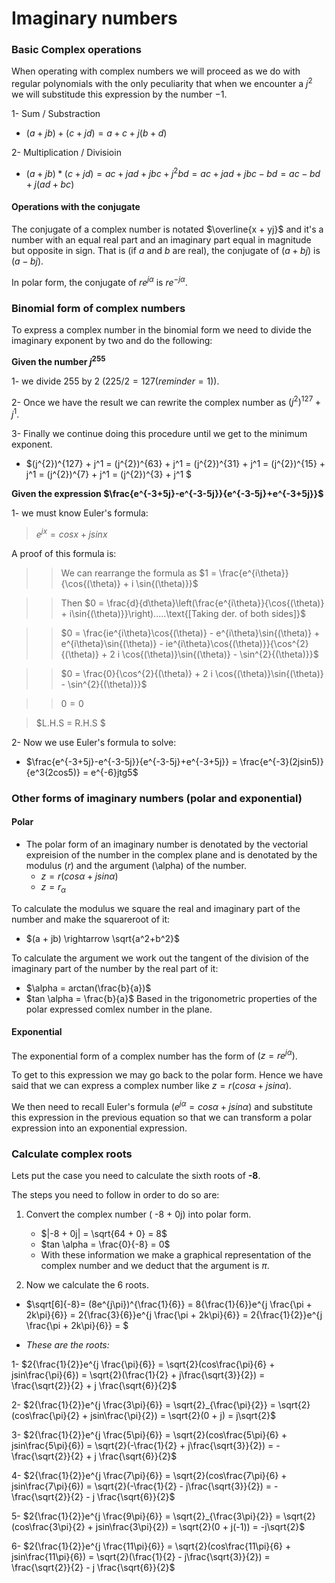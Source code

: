 # Imaginary numbers


### Basic Complex operations

When operating with complex numbers we will proceed as we do with regular polynomials with the only peculiarity that when we encounter a $j^2$ we will substitude this expression by the number $-1$. 

1- Sum / Substraction 


  - $(a + jb) + (c + jd) = a+c + j(b + d)$


2- Multiplication / Divisioin

  - $(a+jb)*(c+jd) = ac + jad + jbc + j^2bd = ac + jad + jbc -bd = ac - bd + j(ad + bc)$


#### Operations with the conjugate 

The conjugate of a complex number is notated  $\overline{x + yj}$ and it's a number with an equal real part and an imaginary part equal in magnitude but opposite in sign. That is (if $a$ and $b$ are real), the conjugate of $(a + bj)$  is  $(a - bj)$. 

In polar form, the conjugate of $re^{j\alpha}$ is $re^{-j\alpha}$.

### Binomial form of complex numbers

To express a complex number in the binomial form we need to divide the imaginary exponent by two and do the following: 

**Given the number $j^{255}$**

1- we divide $255$ by $2$  $(225/2 = 127 (reminder=1))$.

2- Once we have the result we can rewrite the complex number as $(j^{2})^{127} + j^1$.

3- Finally we continue doing this procedure until we get to the minimum exponent.

 - $(j^{2})^{127} + j^1 = (j^{2})^{63} + j^1 = (j^{2})^{31} + j^1 = (j^{2})^{15} + j^1 = (j^{2})^{7} + j^1 = (j^{2})^{3} + j^1 $




**Given the expression $\frac{e^{-3+5j}-e^{-3-5j}}{e^{-3-5j}+e^{-3+5j}}$**

1- we must know Euler's formula:

> $e^{jx}=cos x + j sin x$

A proof of this formula is:

>> We can rearrange the formula as $1 = \frac{e^{i\theta}}{\cos{(\theta)} + i \sin{(\theta)}}$


>> Then $0 = \frac{d}{d\theta}\left(\frac{e^{i\theta}}{\cos{(\theta)} + i\sin{(\theta)}}\right).....\text{[Taking der. of both sides]}$


>> $0 = \frac{ie^{i\theta}\cos{(\theta)} - e^{i\theta}\sin{(\theta)} + e^{i\theta}\sin{(\theta)} - ie^{i\theta}\cos{(\theta)}}{\cos^{2}{(\theta)} + 2 i \cos{(\theta)}\sin{(\theta)} - \sin^{2}{(\theta)}}$


>> $0 = \frac{0}{\cos^{2}{(\theta)} + 2 i \cos{(\theta)}\sin{(\theta)} - \sin^{2}{(\theta)}}$


>> $0 = 0$


> $L.H.S = R.H.S $


2- Now we use Euler's formula to solve:

   - $\frac{e^{-3+5j}-e^{-3-5j}}{e^{-3-5j}+e^{-3+5j}} = \frac{e^{-3}(2jsin5)}{e^3(2cos5)} = e^{-6}jtg5$


### Other forms of imaginary numbers (polar and exponential)


#### Polar

- The polar form of an imaginary number is denotated by the vectorial expreision of the number in the complex plane and is denotated by the modulus $(r)$ and the argument (\alpha) of the number. 
    - $z = r (cos \alpha + jsin \alpha)$
    - $z = r_{\alpha}$

To calculate the modulus we square the real and imaginary part of the number and make the squareroot of it: 
  - $(a + jb) \rightarrow \sqrt{a^2+b^2}$

To calculate the argument we work out the tangent of the division of the imaginary part of the number by the real part of it:
  - $\alpha = arctan(\frac{b}{a})$
  - $tan \alpha = \frac{b}{a}$  Based in the trigonometric properties of the polar expressed comlex number in the plane. 


#### Exponential

The exponential form of a complex number has the form of $(z = re^{j\alpha})$. 

To get to this expression we may go back to the polar form. Hence we have said that we can express a complex number like $z = r(cos\alpha + jsin\alpha)$. 

We then need to recall Euler's formula $(e^{j\alpha} = cos\alpha + jsin\alpha)$ and substitute this expression in the previous equation so that we can transform a polar expression into an exponential expression. 




### Calculate complex roots

Lets put the case you need to calculate the sixth roots of **-8**.

The steps you need to follow in order to do so are:

1. Convert the complex number ( -8 + 0j) into polar form. 
    - $|-8 + 0j| = \sqrt{64 + 0} = 8$ 
    - $tan \alpha = \frac{0}{-8} = 0$ 
    - With these information we make a graphical representation of the complex number and we deduct that the argument is $\pi$. 


2. Now we calculate the 6 roots.
- $\sqrt[6]{-8}= (8e^{j\pi})^{\frac{1}{6}} = 8{\frac{1}{6}}e^{j \frac{\pi + 2k\pi}{6}} = 2{\frac{3}{6}}e^{j \frac{\pi + 2k\pi}{6}} = 2{\frac{1}{2}}e^{j \frac{\pi + 2k\pi}{6}} = $   


-  *These are the roots:*



1- $2{\frac{1}{2}}e^{j \frac{\pi}{6}} = \sqrt{2}(cos\frac{\pi}{6} + jsin\frac{\pi}{6}) = \sqrt{2}(\frac{1}{2} + j\frac{\sqrt{3}}{2}) = \frac{\sqrt{2}}{2} + j \frac{\sqrt{6}}{2}$

 

2- $2{\frac{1}{2}}e^{j \frac{3\pi}{6}} = \sqrt{2}_{\frac{\pi}{2}} = \sqrt{2}(cos\frac{\pi}{2} + jsin\frac{\pi}{2}) = \sqrt{2}(0 + j) = j\sqrt{2}$



3- $2{\frac{1}{2}}e^{j \frac{5\pi}{6}} = \sqrt{2}(cos\frac{5\pi}{6} + jsin\frac{5\pi}{6}) = \sqrt{2}(-\frac{1}{2} + j\frac{\sqrt{3}}{2}) = -\frac{\sqrt{2}}{2} + j \frac{\sqrt{6}}{2}$

  

4- $2{\frac{1}{2}}e^{j \frac{7\pi}{6}} = \sqrt{2}(cos\frac{7\pi}{6} + jsin\frac{7\pi}{6}) = \sqrt{2}(-\frac{1}{2} - j\frac{\sqrt{3}}{2}) = -\frac{\sqrt{2}}{2} - j \frac{\sqrt{6}}{2}$

     
      
5- $2{\frac{1}{2}}e^{j \frac{9\pi}{6}} = \sqrt{2}_{\frac{3\pi}{2}} = \sqrt{2}(cos\frac{3\pi}{2} + jsin\frac{3\pi}{2}) = \sqrt{2}(0 + j(-1)) = -j\sqrt{2}$
      
        
6- $2{\frac{1}{2}}e^{j \frac{11\pi}{6}} = \sqrt{2}(cos\frac{11\pi}{6} + jsin\frac{11\pi}{6}) = \sqrt{2}(\frac{1}{2} - j\frac{\sqrt{3}}{2}) = \frac{\sqrt{2}}{2} - j \frac{\sqrt{6}}{2}$
